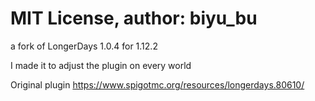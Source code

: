 # MIT License, author: biyu_bu

a fork of LongerDays 1.0.4 for 1.12.2

I made it to adjust the plugin on every world

Original plugin
https://www.spigotmc.org/resources/longerdays.80610/
